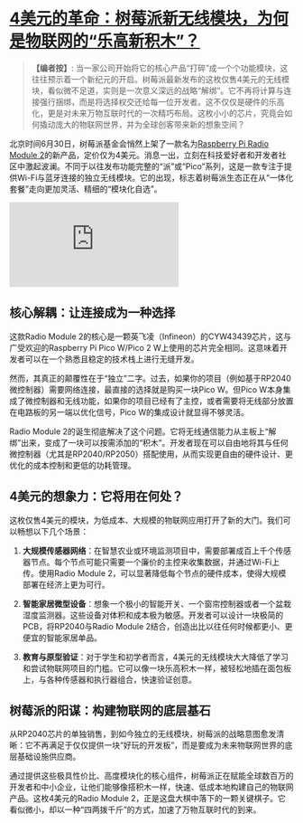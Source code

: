 # [4美元的革命：树莓派新无线模块，为何是物联网的“乐高新积木”？](20250630-Raspberry-Pi-Radio-Module-2.mp3)

> **【编者按】**: 当一家公司开始将它的核心产品“打碎”成一个个功能模块，这往往预示着一个新纪元的开启。树莓派最新发布的这枚仅售4美元的无线模块，看似微不足道，实则是一次意义深远的战略“解绑”。它不再将计算与连接强行捆绑，而是将选择权交还给每一位开发者。这不仅仅是硬件的乐高化，更是对未来万物互联时代的一次精巧布局。这枚小小的芯片，究竟会如何撬动庞大的物联网世界，并为全球创客带来新的想象空间？

北京时间6月30日，树莓派基金会悄然上架了一款名为[Raspberry Pi Radio Module 2](https://www.raspberrypi.com/news/raspberry-pi-radio-module-2-available-now-at-4/)的新产品，定价仅为4美元。消息一出，立刻在科技爱好者和开发者社区中激起波澜。不同于以往发布功能完整的“派”或“Pico”系列，这是一款专注于提供Wi-Fi与蓝牙连接的独立无线模块。它的出现，标志着树莓派生态正在从“一体化套餐”走向更加灵活、精细的“模块化自选”。

![](https://www.phoronix.net/image.php?id=2025&image=raspberry_pi_radio_2)

## **核心解耦：让连接成为一种选择**

这款Radio Module 2的核心是一颗英飞凌（Infineon）的CYW43439芯片，这与广受欢迎的Raspberry Pi Pico W/Pico 2 W上使用的芯片完全相同。这意味着开发者可以在一个熟悉且稳定的技术栈上进行无缝开发。

然而，其真正的颠覆性在于“独立”二字。过去，如果你的项目（例如基于RP2040微控制器）需要网络连接，最直接的选择就是购买一块Pico W。但Pico W本身集成了微控制器和无线功能，如果你的项目已经有了主控，或者需要将无线部分放置在电路板的另一端以优化信号，Pico W的集成设计就显得不够灵活。

Radio Module 2的诞生彻底解决了这个问题。它将无线通信能力从主板上“解绑”出来，变成了一块可以按需添加的“积木”。开发者现在可以自由地将其与任何微控制器（尤其是RP2040/RP2050）搭配使用，从而实现更自由的硬件设计、更优化的成本控制和更低的功耗管理。

## **4美元的想象力：它将用在何处？**

这枚仅售4美元的模块，为低成本、大规模的物联网应用打开了新的大门。我们可以畅想以下几个场景：

1.  **大规模传感器网络**：在智慧农业或环境监测项目中，需要部署成百上千个传感器节点。每个节点可能只需要一个廉价的主控来收集数据，并通过Wi-Fi上传。使用Radio Module 2，可以显著降低每个节点的硬件成本，使得大规模部署在经济上更为可行。

2.  **智能家居微型设备**：想象一个极小的智能开关、一个窗帘控制器或者一个盆栽湿度监测器。这些设备对体积和成本极为敏感。开发者可以设计一块极简的PCB，将RP2040与Radio Module 2结合，创造出比以往任何时候都更小、更便宜的智能家居单品。

3.  **教育与原型验证**：对于学生和初学者而言，4美元的无线模块大大降低了学习和尝试物联网项目的门槛。它可以像一块乐高积木一样，被轻松地插在面包板上，与各种传感器和执行器组合，快速验证创意。

## **树莓派的阳谋：构建物联网的底层基石**

从RP2040芯片的单独销售，到如今独立的无线模块，树莓派的战略意图愈发清晰：它不再满足于仅仅提供一块“好玩的开发板”，而是要成为未来物联网世界的底层基础设施供应商。

通过提供这些极具性价比、高度模块化的核心组件，树莓派正在赋能全球数百万的开发者和中小企业，让他们能够像搭积木一样，快速、低成本地构建自己的物联网产品。这枚4美元的Radio Module 2，正是这盘大棋中落下的一颗关键棋子。它看似微小，却以一种“四两拨千斤”的方式，加速了万物互联时代的到来。
